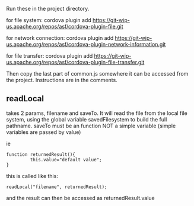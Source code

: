 Run these in the project directory.

for file system:
cordova plugin add https://git-wip-us.apache.org/repos/asf/cordova-plugin-file.git

for network connection:
cordova plugin add https://git-wip-us.apache.org/repos/asf/cordova-plugin-network-information.git

for file transfer:
cordova plugin add https://git-wip-us.apache.org/repos/asf/cordova-plugin-file-transfer.git

Then copy the last part of common.js somewhere it can be accessed from the project.
Instructions are in the comments.

## readLocal

takes 2 params, filename and saveTo. It will read the file from the local file system,
using the global variable savedFilesystem to build the full pathname.
saveTo must be an function NOT a simple variable (simple variables are passed by value)

ie

```
function returnedResult(){
         this.value="default value";
}
```
this is called like this:

```
readLocal("filename", returnedResult);
```

and the result can then be accessed as returnedResult.value
